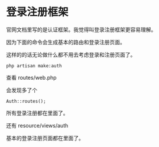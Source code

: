 # 登录注册框架

官网文档里写的是认证框架。我觉得叫登录注册框架更容易理解。

因为下面的命令会生成基本的路由和登录注册页面。

这样的的话无论做什么都不用去考虑登录和注册页面了。

```
php artisan make:auth
```

查看 routes/web.php

会发现多了个

```
Auth::routes();
```

所有登录注册都在里面了。



还有 resource/views/auth 

基本的登录注册页面都在里面了。

